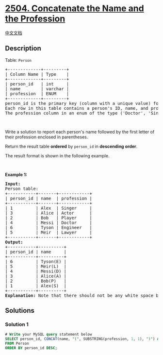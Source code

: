 # [2504. Concatenate the Name and the Profession](https://leetcode.com/problems/concatenate-the-name-and-the-profession)

[中文文档](./solution/2500-2599/2504.Concatenate%20the%20Name%20and%20the%20Profession/README.md)

<!-- tags:Database -->

## Description

<p>Table: <code>Person</code></p>

<pre>
+-------------+---------+
| Column Name | Type    |
+-------------+---------+
| person_id   | int     |
| name        | varchar |
| profession  | ENUM    |
+-------------+---------+
person_id is the primary key (column with a unique value) for this table.
Each row in this table contains a person&#39;s ID, name, and profession.
The profession column in an enum of the type (&#39;Doctor&#39;, &#39;Singer&#39;, &#39;Actor&#39;, &#39;Player&#39;, &#39;Engineer&#39;, or &#39;Lawyer&#39;)
</pre>

<p>&nbsp;</p>

<p>Write a solution to report each person&#39;s name followed by the first letter of their profession enclosed in parentheses.</p>

<p>Return the result table <strong>ordered</strong> by <code>person_id</code> in <strong>descending order</strong>.</p>

<p>The result format is shown in the following example.</p>

<p>&nbsp;</p>
<p><strong class="example">Example 1:</strong></p>

<pre>
<strong>Input:</strong> 
Person table:
+-----------+-------+------------+
| person_id | name  | profession |
+-----------+-------+------------+
| 1         | Alex  | Singer     |
| 3         | Alice | Actor      |
| 2         | Bob   | Player     |
| 4         | Messi | Doctor     |
| 6         | Tyson | Engineer   |
| 5         | Meir  | Lawyer     |
+-----------+-------+------------+
<strong>Output:</strong> 
+-----------+----------+
| person_id | name     |
+-----------+----------+
| 6         | Tyson(E) |
| 5         | Meir(L)  |
| 4         | Messi(D) |
| 3         | Alice(A) |
| 2         | Bob(P)   |
| 1         | Alex(S)  |
+-----------+----------+
<strong>Explanation:</strong> Note that there should not be any white space between the name and the first letter of the profession.
</pre>

## Solutions

### Solution 1

<!-- tabs:start -->

```sql
# Write your MySQL query statement below
SELECT person_id, CONCAT(name, "(", SUBSTRING(profession, 1, 1), ")") AS name
FROM Person
ORDER BY person_id DESC;
```

<!-- tabs:end -->

<!-- end -->
